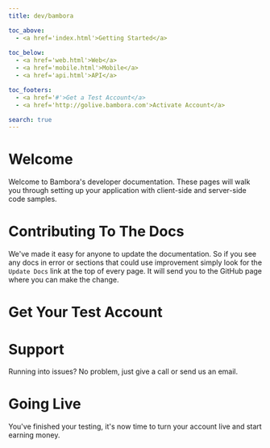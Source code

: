 ```yaml
---
title: dev/bambora

toc_above:
  - <a href='index.html'>Getting Started</a>
  
toc_below:
  - <a href='web.html'>Web</a>
  - <a href='mobile.html'>Mobile</a>
  - <a href='api.html'>API</a>

toc_footers:
  - <a href='#'>Get a Test Account</a>
  - <a href='http://golive.bambora.com'>Activate Account</a>

search: true
---
```

# Welcome
Welcome to Bambora's developer documentation. These pages will walk you through setting up your application with client-side and server-side code samples.

# Contributing To The Docs

We've made it easy for anyone to update the documentation. So if you see any docs in error or sections that could use improvement simply look for the `Update Docs` link at the top of every page. It will send you to the GitHub page where you can make the change.

# Get Your Test Account


# Support
Running into issues? No problem, just give a call or send us an email.

# Going Live
You've finished your testing, it's now time to turn your account live and start earning money.
